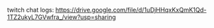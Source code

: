 twitch chat logs: https://drive.google.com/file/d/1uDjHHqxKxQmK1Qd-1TZ2ukyL7GVwfra_/view?usp=sharing
